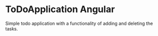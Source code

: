 # ToDoApplication Angular

Simple todo application with a functionality of adding and deleting the tasks.
